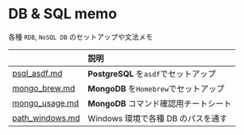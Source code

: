 # DB &amp; SQL memo

各種 `RDB`, `NoSQL DB` のセットアップや文法メモ

|                                                                                          | 説明                                   |
| :--------------------------------------------------------------------------------------- | :------------------------------------- |
| [psql_asdf.md](https://github.com/miolab/db_memo_to_self/blob/master/psql_asdf.md)       | **PostgreSQL** を`asdf`でセットアップ  |
| [mongo_brew.md](https://github.com/miolab/db_memo_to_self/blob/master/mongo_brew.md)     | **MongoDB** を`Homebrew`でセットアップ |
| [mongo_usage.md](https://github.com/miolab/db_memo_to_self/blob/master/mongo_brew.md)    | **MongoDB** コマンド確認用チートシート |
| [path_windows.md](https://github.com/miolab/db_memo_to_self/blob/master/path_windows.md) | Windows 環境で各種 DB のパスを通す     |
